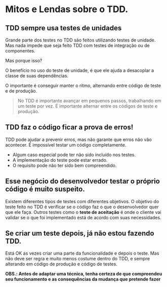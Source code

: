 # Mitos e Lendas sobre o TDD.

## TDD sempre usa testes de unidades

Grande parte dos testes no TDD são feitos utilizando testes de unidade. Mas nada impede que seja feito TDD com testes de integração ou de componentes.

Mas porque isso?

O benefício no uso do teste de unidade, é que ele ajuda a desacoplar a classe de suas dependências.

O importante é conseguir manter o ritmo, alternando entre código de teste e de produção.

> No TDD é importante avançar em pequenos passos, trabalhando em um teste por vez.
> É importante alternar entre os códigos de teste e produção.

## TDD faz o código ficar a prova de erros!

TDD pode ajudar a prevenir erros, mas não garante que erros não vão acontecer. É impossível testar um código completamente.

* Algum caso especial pode ter não sido incluído nos testes.
* A implementação do teste pode estar errado.
* O requisito pode não ter sido bem compreendido.

## Esse negócio do desenvolvedor testar o próprio código é muito suspeito.

Existem diferentes tipos de testes com diferentes objetivos. O objetivo do teste feito no TDD é verificar se o código faz o que o desenvolvedor quer que ele faça. Outros testes como o **teste de aceitação** é onde o cliente vai validar se o que foi implementado está de acordo com suas necessidades.

## Se criar um teste depois, já não estou fazendo TDD.

Está OK as vezes criar uma parte da funcionalidade e depois o teste. Mas não deve ser regra e muito menos costume dentro do TDD, e sempre alterando em código de produção e código de testes.


**OBS.: Antes de adaptar uma técnica, tenha certeza de que compreendeu seu funcionamento e as consequências da mudança que pretende fazer**